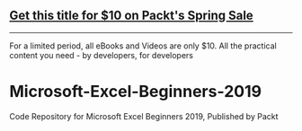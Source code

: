 ## [Get this title for $10 on Packt's Spring Sale](https://www.packt.com/V15354?utm_source=github&utm_medium=packt-github-repo&utm_campaign=spring_10_dollar_2022)
-----
For a limited period, all eBooks and Videos are only $10. All the practical content you need \- by developers, for developers

# Microsoft-Excel-Beginners-2019
Code Repository for Microsoft Excel Beginners 2019, Published by Packt
